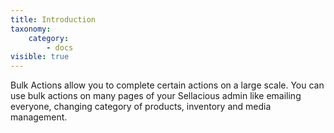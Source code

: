 ```yaml
---
title: Introduction
taxonomy:
    category:
        - docs
visible: true
---
```


Bulk Actions allow you to complete certain actions on a large scale. You can use bulk actions on many pages of your Sellacious admin like emailing everyone, changing category of products, inventory and media management.